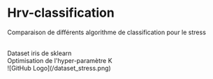 # Hrv-classification
Comparaison de différents algorithme de classification pour le stress

<br/>
Dataset iris de sklearn
<br/>
Optimisation de l'hyper-paramètre K
<br/>
![GitHub Logo](/dataset_stress.png)
<br/>

